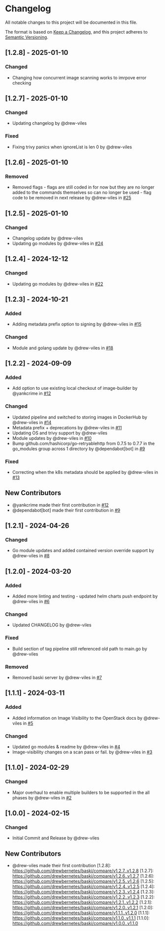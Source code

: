 # Changelog

All notable changes to this project will be documented in this file.

The format is based on [Keep a Changelog](https://keepachangelog.com/en/1.0.0/),
and this project adheres to [Semantic Versioning](https://semver.org/spec/v2.0.0.html).

## [1.2.8] - 2025-01-10

### Changed
- Changing how concurrent image scanning works to imrpove error checking

## [1.2.7] - 2025-01-10

### Changed
- Updating changelog by @drew-viles

### Fixed
- Fixing trivy panics when ignoreList is len 0 by @drew-viles

## [1.2.6] - 2025-01-10

### Removed
- Removed flags - flags are still coded in for now but they are no longer added to the commands themselves so can no longer be used - flag code to be removed in next release by @drew-viles in [#25](https://github.com/drewbernetes/baski/pull/25)

## [1.2.5] - 2025-01-10

### Changed
- Changelog update by @drew-viles
- Updating go modules by @drew-viles in [#24](https://github.com/drewbernetes/baski/pull/24)

## [1.2.4] - 2024-12-12

### Changed
- Updating go modules by @drew-viles in [#22](https://github.com/drewbernetes/baski/pull/22)

## [1.2.3] - 2024-10-21

### Added
- Adding metadata prefix option to signing by @drew-viles in [#15](https://github.com/drewbernetes/baski/pull/15)

### Changed
- Module and golang update by @drew-viles in [#18](https://github.com/drewbernetes/baski/pull/18)

## [1.2.2] - 2024-09-09

### Added
- Add option to use existing local checkout of image-builder by @yankcrime in [#12](https://github.com/drewbernetes/baski/pull/12)

### Changed
- Updated pipeline and switched to storing images in DockerHub by @drew-viles in [#14](https://github.com/drewbernetes/baski/pull/14)
- Metadata prefix + deprecations by @drew-viles in [#11](https://github.com/drewbernetes/baski/pull/11)
- Updating OS and trivy support by @drew-viles
- Module updates by @drew-viles in [#10](https://github.com/drewbernetes/baski/pull/10)
- Bump github.com/hashicorp/go-retryablehttp from 0.7.5 to 0.7.7 in the go_modules group across 1 directory by @dependabot[bot] in [#9](https://github.com/drewbernetes/baski/pull/9)

### Fixed
- Correcting when the k8s metadata should be applied by @drew-viles in [#13](https://github.com/drewbernetes/baski/pull/13)

## New Contributors
* @yankcrime made their first contribution in [#12](https://github.com/drewbernetes/baski/pull/12)
* @dependabot[bot] made their first contribution in [#9](https://github.com/drewbernetes/baski/pull/9)
## [1.2.1] - 2024-04-26

### Changed
- Go module updates and added contained version override support by @drew-viles in [#8](https://github.com/drewbernetes/baski/pull/8)

## [1.2.0] - 2024-03-20

### Added
- Added more linting and testing - updated helm charts push endpoint by @drew-viles in [#6](https://github.com/drewbernetes/baski/pull/6)

### Changed
- Updated CHANGELOG by @drew-viles

### Fixed
- Build section of tag pipeline still referenced old path to main.go by @drew-viles

### Removed
- Removed baski server by @drew-viles in [#7](https://github.com/drewbernetes/baski/pull/7)

## [1.1.1] - 2024-03-11

### Added
- Added information on Image Visibility to the OpenStack docs by @drew-viles in [#5](https://github.com/drewbernetes/baski/pull/5)

### Changed
- Updated go modules & readme by @drew-viles in [#4](https://github.com/drewbernetes/baski/pull/4)
- Image-visibility changes on a scan pass or fail. by @drew-viles in [#3](https://github.com/drewbernetes/baski/pull/3)

## [1.1.0] - 2024-02-29

### Changed
- Major overhaul to enable multiple builders to be supported in the all phases by @drew-viles in [#2](https://github.com/drewbernetes/baski/pull/2)

## [1.0.0] - 2024-02-15

### Changed
- Initial Commit and Release by @drew-viles

## New Contributors
* @drew-viles made their first contribution
[1.2.8]: https://github.com/drewbernetes/baski/compare/v1.2.7..v1.2.8
[1.2.7]: https://github.com/drewbernetes/baski/compare/v1.2.6..v1.2.7
[1.2.6]: https://github.com/drewbernetes/baski/compare/v1.2.5..v1.2.6
[1.2.5]: https://github.com/drewbernetes/baski/compare/v1.2.4..v1.2.5
[1.2.4]: https://github.com/drewbernetes/baski/compare/v1.2.3..v1.2.4
[1.2.3]: https://github.com/drewbernetes/baski/compare/v1.2.2..v1.2.3
[1.2.2]: https://github.com/drewbernetes/baski/compare/v1.2.1..v1.2.2
[1.2.1]: https://github.com/drewbernetes/baski/compare/v1.2.0..v1.2.1
[1.2.0]: https://github.com/drewbernetes/baski/compare/v1.1.1..v1.2.0
[1.1.1]: https://github.com/drewbernetes/baski/compare/v1.1.0..v1.1.1
[1.1.0]: https://github.com/drewbernetes/baski/compare/v1.0.0..v1.1.0

<!-- generated by git-cliff -->
